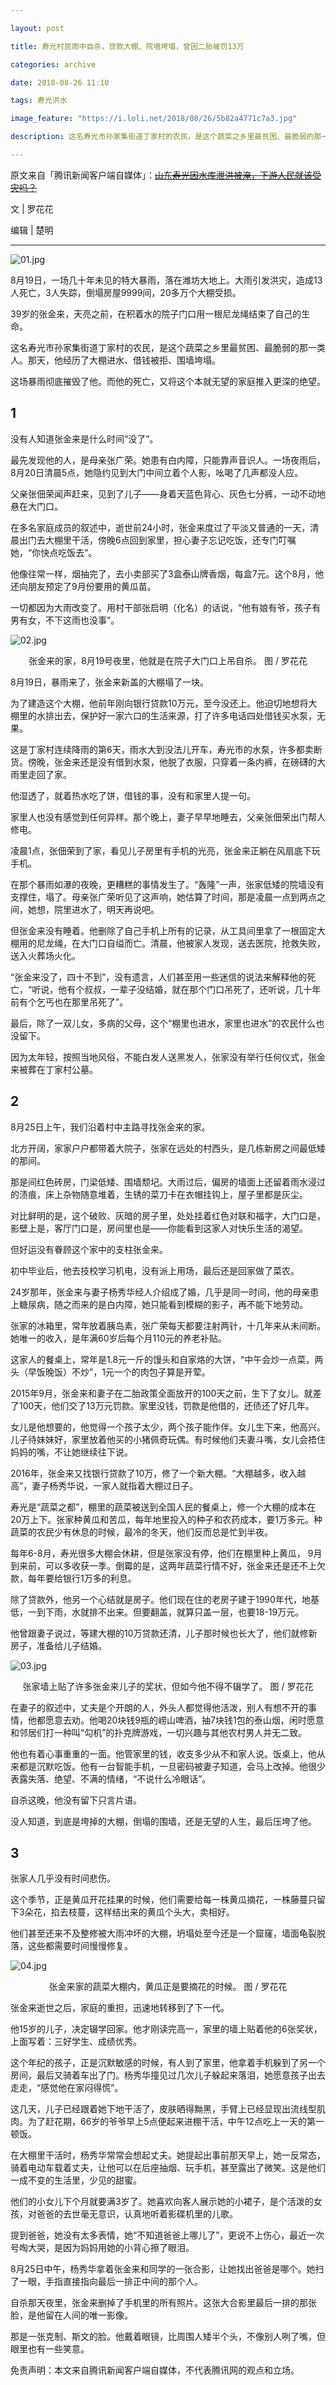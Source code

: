 ```yaml
---

layout: post

title: 寿光村民雨中自杀，贷款大棚、院墙垮塌，曾因二胎被罚13万

categories: archive

date: 2018-08-26 11:10

tags: 寿光洪水

image_feature: "https://i.loli.net/2018/08/26/5b82a4771c7a3.jpg"

description: 这名寿光市孙家集街道丁家村的农民，是这个蔬菜之乡里最贫困、最脆弱的那一类人。那天，他经历了大棚进水、借钱被拒、围墙垮塌。而后，他选择了结束自己的生命。

---
```


原文来自「腾讯新闻客户端自媒体」：~~[山东寿光因水库泄洪被淹，下游人民就该受灾吗？](https://new.qq.com/omn/20180826/20180826A0GULT.html)~~

文 \| 罗花花

编辑 \| 楚明

---

![01.jpg](https://i.loli.net/2018/08/26/5b82a47754e04.jpg)

8月19日，一场几十年未见的特大暴雨，落在潍坊大地上。大雨引发洪灾，造成13人死亡，3人失踪，倒塌房屋9999间，20多万个大棚受损。

39岁的张金来，天亮之前，在积着水的院子门口用一根尼龙绳结束了自己的生命。

这名寿光市孙家集街道丁家村的农民，是这个蔬菜之乡里最贫困、最脆弱的那一类人。那天，他经历了大棚进水、借钱被拒、围墙垮塌。

这场暴雨彻底摧毁了他。而他的死亡，又将这个本就无望的家庭推入更深的绝望。

## 1

没有人知道张金来是什么时间“没了”。

最先发现他的人，是母亲张广荣。她患有白内障，只能靠声音识人。一场夜雨后，8月20日清晨5点，她隐约见到大门中间立着个人影，吆喝了几声都没人应。

父亲张佃荣闻声赶来，见到了儿子——身着天蓝色背心、灰色七分裤，一动不动地悬在大门口。

在多名家庭成员的叙述中，逝世前24小时，张金来度过了平淡又普通的一天，清晨出门去大棚里干活，傍晚6点回到家里，担心妻子忘记吃饭，还专门叮嘱她，“你快点吃饭去”。

他像往常一样，烟抽完了，去小卖部买了3盒泰山牌香烟，每盒7元。这个8月，他还向朋友预定了9月份要用的黄瓜苗。

一切都因为大雨改变了。用村干部张启明（化名）的话说，“他有娘有爷，孩子有男有女，不下这雨也没事”。

![02.jpg](https://i.loli.net/2018/08/26/5b82a47862283.jpg)

<center>张金来的家，8月19号夜里，他就是在院子大门口上吊自杀。 图 / 罗花花</center>

8月19日，暴雨来了，张金来新盖的大棚塌了一块。

为了建造这个大棚，他前年刚向银行贷款10万元，至今没还上。他迫切地想将大棚里的水排出去，保护好一家六口的生活来源，打了许多电话四处借钱买水泵，无果。

这是丁家村连续降雨的第6天，雨水大到没法儿开车，寿光市的水泵，许多都卖断货。傍晚，张金来还是没有借到水泵，他脱了衣服，只穿着一条内裤，在磅礴的大雨里走回了家。

他湿透了，就着热水吃了饼，借钱的事，没有和家里人提一句。

家里人也没有感觉到任何异样。那个晚上，妻子早早地睡去，父亲张佃荣出门帮人修电。

凌晨1点，张佃荣到了家，看见儿子房里有手机的光亮，张金来正躺在风扇底下玩手机。

在那个暴雨如瀑的夜晚，更糟糕的事情发生了。“轰隆”一声，张家低矮的院墙没有支撑住，塌了。母亲张广荣听见了这声响，她估算了时间，那是凌晨一点到两点之间，她想，院里进水了，明天再说吧。

但张金来没有睡着。他删除了自己手机上所有的记录，从工具间里拿了一根固定大棚用的尼龙绳，在大门口自缢而亡。清晨，他被家人发现，送去医院，抢救失败，送入火葬场火化。

“张金来没了，四十不到”，没有遗言，人们甚至用一些迷信的说法来解释他的死亡，“听说，他有个叔叔，一辈子没结婚，就在那个门口吊死了，还听说，几十年前有个乞丐也在那里吊死了”。

最后，除了一双儿女，多病的父母，这个“棚里也进水，家里也进水”的农民什么也没留下。

因为太年轻，按照当地风俗，不能白发人送黑发人，张家没有举行任何仪式，张金来被葬在丁家村公墓。

## 2

8月25日上午，我们沿着村中主路寻找张金来的家。

北方开阔，家家户户都带着大院子，张家在远处的村西头，是几栋新房之间最低矮的那间。

那是间红色砖房，门梁低矮、围墙颓圮。大雨过后，偏房的墙面上还留着雨水浸过的渍痕，床上杂物随意堆着，生锈的菜刀卡在衣帽挂钩上，屋子里都是灰尘。

对比鲜明的是，这个破败、灰暗的房子里，处处挂着红色对联和福字，大门口是，影壁上是，客厅门口是，房间里也是——你能看到这家人对快乐生活的渴望。

但好运没有眷顾这个家中的支柱张金来。

初中毕业后，他去技校学习机电，没有派上用场，最后还是回家做了菜农。

24岁那年，张金来与妻子杨秀华经人介绍成了婚，几乎是同一时间，他的母亲患上糖尿病，随之而来的是白内障，她只能看到模糊的影子，再不能下地劳动。

张家的冰箱里，常年放着胰岛素，张广荣每天都要注射两针，十几年来从未间断。她唯一的收入，是年满60岁后每个月110元的养老补贴。

这家人的餐桌上，常年是1.8元一斤的馒头和自家烙的大饼，“中午会炒一点菜，两头（早饭晚饭）不炒”，1元一个的肉包子算是开荤。

2015年9月，张金来和妻子在二胎政策全面放开的100天之前，生下了女儿。就差了100天，他们交了13万元罚款。家里没钱，罚款是他借的，还债还了好几年。

女儿是他想要的，他觉得一个孩子太少，两个孩子能作伴。女儿生下来，他高兴。儿子待妹妹好，家里放着他买的小猪佩奇玩偶。有时候他们夫妻斗嘴，女儿会捂住妈妈的嘴，不让她继续往下说。

2016年，张金来又找银行贷款了10万，修了一个新大棚。“大棚越多，收入越高”，妻子杨秀华说，一家人就指着大棚过日子。

寿光是“蔬菜之都”，棚里的蔬菜被送到全国人民的餐桌上，修一个大棚的成本在20万上下。张家种黄瓜和苦瓜，每年地里投入的种子和农药成本，要1万多元。种蔬菜的农民少有休息的时候，最冷的冬天，他们反而总是忙到半夜。

每年6-8月，寿光很多大棚会休耕，但是张家没有停，他们在棚里种上黄瓜， 9月到来前，可以多收获一季。倒霉的是，这两年蔬菜行情不好，张金来还是还不上欠款，每年要给银行1万多的利息。

除了贷款外，他另一个心结就是房子。他们现在住的老房子建于1990年代，地基低，一到下雨，水就排不出来。但要翻盖，就算只盖一层，也要18-19万元。

他曾跟妻子说过，等建大棚的10万贷款还清，儿子那时候也长大了，他们就修新房子，准备给儿子结婚。

![03.jpg](https://i.loli.net/2018/08/26/5b82a4771c7a3.jpg)

<center>张家墙上贴了许多张金来儿子的奖状，但如今他不得不辍学了。 图 / 罗花花</center>

在妻子的叙述中，丈夫是个开朗的人，外头人都觉得他活泼，别人有想不开的事情，他都愿意去劝。他喝20块钱9瓶的崂山啤酒，抽7块钱1包的泰山烟，闲时愿意和邻居们打一种叫“勾机”的扑克牌游戏，一切兴趣与其他农村男人并无二致。

他也有着心事重重的一面。他管家里的钱，收支多少从不和家人说。饭桌上，他从来都是沉默吃饭。他有一台智能手机，一旦密码被妻子知道，会马上改掉。他很少表露失落、绝望、不满的情绪，“不说什么冷眼话”。

自杀这晚，他没有留下只言片语。

没人知道，到底是垮掉的大棚，倒塌的围墙，还是无望的人生，最后压垮了他。

## 3

张家人几乎没有时间悲伤。

这个季节，正是黄瓜开花挂果的时候，他们需要给每一株黄瓜摘花，一株藤蔓只留下3朵花，掐去枝蔓，这样结出来的黄瓜个头大，卖相好。

他们甚至还来不及整修被大雨冲坏的大棚，坍塌处至今还是一个窟窿，墙面龟裂脱落，这些都需要时间慢慢修复。

![04.jpg](https://i.loli.net/2018/08/26/5b82a477c287a.jpg)

<center>张金来家的蔬菜大棚内，黄瓜正是要摘花的时候。 图 / 罗花花</center>

张金来逝世之后，家庭的重担，迅速地转移到了下一代。

他15岁的儿子，决定辍学回家。他才刚读完高一，家里的墙上贴着他的6张奖状，上面写着：三好学生、成绩优秀。

这个年纪的孩子，正是沉默敏感的时候，有人到了家里，他拿着手机躲到了另一个房间，最后又骑着车出了门。杨秀华撞见过几次儿子躲起来落泪，她愿意孩子出去走走，“感觉他在家闷得慌”。

这几天，儿子已经跟着她下地干活了，皮肤晒得黝黑，手臂上已经显现出流线型肌肉。为了赶花期，66岁的爷爷早上5点便起来进棚干活，中午12点吃上一天的第一顿饭。

在大棚里干活时，杨秀华常常会想起丈夫。她提起出事前那天早上，她一反常态，骑着电动车载着丈夫，让他可以在后座抽烟、玩手机，甚至露出了微笑。这是他们一成不变的生活里，少见的甜蜜。

他们的小女儿下个月就要满3岁了。她喜欢向客人展示她的小裙子，是个活泼的女孩，对爸爸的去世毫无意识，认真地听着影碟机里的儿歌。

提到爸爸，她没有太多表情，她“不知道爸爸上哪儿了”，更说不上伤心，最近一次号啕大哭，是因为妈妈用她的小背心擦了眼泪。

8月25日中午，杨秀华拿着张金来和同学的一张合影，让她找出爸爸是哪个。她扫了一眼，手指直接指向最后一排正中间的那个人。

自杀那天夜里，张金来删掉了手机里的所有照片。这张大合影里最后一排的那张脸，是他留在人间的唯一影像。

那是一张克制、斯文的脸。他戴着眼镜，比周围人矮半个头，不像别人咧了嘴，但眼里也有一些笑意。

免责声明：本文来自腾讯新闻客户端自媒体，不代表腾讯网的观点和立场。
